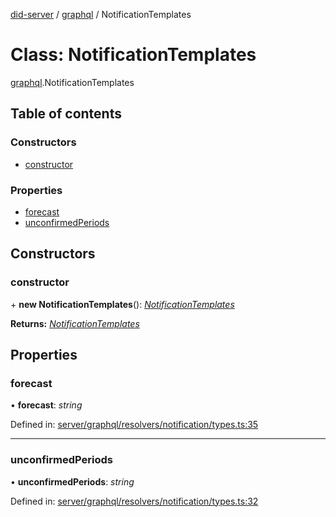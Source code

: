 [did-server](../README.md) / [graphql](../modules/graphql.md) / NotificationTemplates

# Class: NotificationTemplates

[graphql](../modules/graphql.md).NotificationTemplates

## Table of contents

### Constructors

- [constructor](graphql.notificationtemplates.md#constructor)

### Properties

- [forecast](graphql.notificationtemplates.md#forecast)
- [unconfirmedPeriods](graphql.notificationtemplates.md#unconfirmedperiods)

## Constructors

### constructor

\+ **new NotificationTemplates**(): [*NotificationTemplates*](graphql.notificationtemplates.md)

**Returns:** [*NotificationTemplates*](graphql.notificationtemplates.md)

## Properties

### forecast

• **forecast**: *string*

Defined in: [server/graphql/resolvers/notification/types.ts:35](https://github.com/Puzzlepart/did/blob/4fe732f3/server/graphql/resolvers/notification/types.ts#L35)

___

### unconfirmedPeriods

• **unconfirmedPeriods**: *string*

Defined in: [server/graphql/resolvers/notification/types.ts:32](https://github.com/Puzzlepart/did/blob/4fe732f3/server/graphql/resolvers/notification/types.ts#L32)
